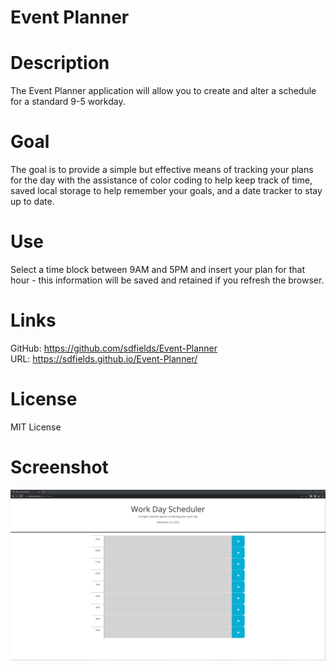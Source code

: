 # Event Planner

# Description
The Event Planner application will allow you to create and alter a schedule for a standard 9-5 workday.

# Goal
The goal is to provide a simple but effective means of tracking your plans for the day with the assistance of color coding to help keep track of time, saved local storage to help remember your goals, and a date tracker to stay up to date.

# Use
Select a time block between 9AM and 5PM and insert your plan for that hour - this information will be saved and retained if you refresh the browser.

# Links
GitHub: https://github.com/sdfields/Event-Planner  
URL: https://sdfields.github.io/Event-Planner/

# License
MIT License

# Screenshot
!["Event-Planner-Screenshot"](./images/Event-Planner-Screenshot.png)
